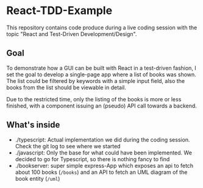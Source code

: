 # React-TDD-Example

This repository contains code produce during a live coding session with the topic 
"React and Test-Driven Development/Design".

## Goal

To demonstrate how a GUI can be built with React in a test-driven fashion, I set the goal to develop a single-page app
where a list of books was shown. The list could be filtered by keywords with a simple input field, also the books from 
the list should be viewable in detail.

Due to the restricted time, only the listing of the books is more or less finished, with a component issuing an (pseudo)
API call towards a backend.

## What's inside

* ./typescript: Actual implementation we did during the coding session. Check the git log to see where we started
* ./javascript: Only the base for what could have been implemented. We decided to go for Typescript, so there is nothing
fancy to find
* ./bookserver: super simple express-App which exposes an api to fetch about 100 books (`/books`) and an API to fetch
an UML diagram of the book entity (`/uml`)